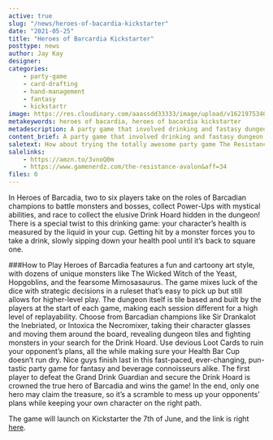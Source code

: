 ```yaml
---
active: true
slug: "/news/heroes-of-bacardia-kickstarter"
date: "2021-05-25"
title: "Heroes of Barcardia Kickstarter"
posttype: news
author: Jay Kay
designer: 
categories: 
    - party-game
    - card-drafting
    - hand-management
    - fantasy
    - kickstartr
image: https://res.cloudinary.com/aaassdd33333/image/upload/v1621975340/bacardia_original.webp
metakeywords: heroes of bacardia, heroes of bacardia kickstarter
metadescription: A party game that involved drinking and fastasy dungeon crawling? You had me at party!
content_brief: A party game that involved drinking and fastasy dungeon crawling? You had me at party!
saletext: How about trying the totally awesome party game The Resistance - Avalon while you wait for this one? It will just cost you about 13 bucks, and it's a ton of fun!
salelinks: 
    - https://amzn.to/3vnoQ0m
    - https://www.gamenerdz.com/the-resistance-avalon&aff=34
files: 0
---
```

In Heroes of Barcadia, two to six players take on the roles of Barcadian champions to battle monsters and bosses, collect Power-Ups with mystical abilities, and race to collect the elusive Drink Hoard hidden in the dungeon! There is a special twist to this drinking game: your character’s health is measured by the liquid in your cup. Getting hit by a monster forces you to take a drink, slowly sipping down your health pool until it’s back to square one.

###How to Play
Heroes of Barcadia features a fun and cartoony art style, with dozens of unique monsters like
The Wicked Witch of the Yeast, Hopgoblins, and the fearsome Mimosasaurus. The game mixes
luck of the dice with strategic decisions in a ruleset that’s easy to pick up but still allows for
higher-level play. The dungeon itself is tile based and built by the players at the start of each
game, making each session different for a high level of replayability.
Choose from Barcadian champions like Sir Drankalot the Inebriated, or Intoxica the Necromixer,
taking their character glasses and moving them around the board, revealing dungeon tiles and
fighting monsters in your search for the Drink Hoard. Use devious Loot Cards to ruin your
opponent’s plans, all the while making sure your Health Bar Cup doesn’t run dry. Nice guys
finish last in this fast-paced, ever-changing, pun-tastic party game for fantasy and beverage
connoisseurs alike.
The first player to defeat the Grand Drink Guardian and secure the Drink Hoard is crowned the
true hero of Barcadia and wins the game! In the end, only one hero may claim the treasure, so
it’s a scramble to mess up your opponents’ plans while keeping your own character on the right
path.

The game will launch on Kickstarter the 7th of June, and the link is right [here](https://www.kickstarter.com/projects/rollacrit/heroes-of-barcadia).